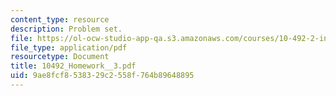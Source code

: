 ```yaml
---
content_type: resource
description: Problem set.
file: https://ol-ocw-studio-app-qa.s3.amazonaws.com/courses/10-492-2-integrated-chemical-engineering-topics-i-introduction-to-biocatalysis-fall-2004/9ae8fcf8538329c2558f764b89648895_10492_Homework__3.pdf
file_type: application/pdf
resourcetype: Document
title: 10492_Homework__3.pdf
uid: 9ae8fcf8-5383-29c2-558f-764b89648895
---
```

